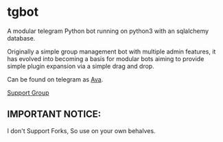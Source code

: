 # tgbot
A modular telegram Python bot running on python3 with an sqlalchemy database.

Originally a simple group management bot with multiple admin features, it has evolved into becoming a basis for modular
bots aiming to provide simple plugin expansion via a simple drag and drop.

Can be found on telegram as [Ava](https://t.me/DAvinash97bot).

[Support Group](https://t.me/avasupportgroup)
## IMPORTANT NOTICE:
I don't Support Forks, So use on your own behalves.
